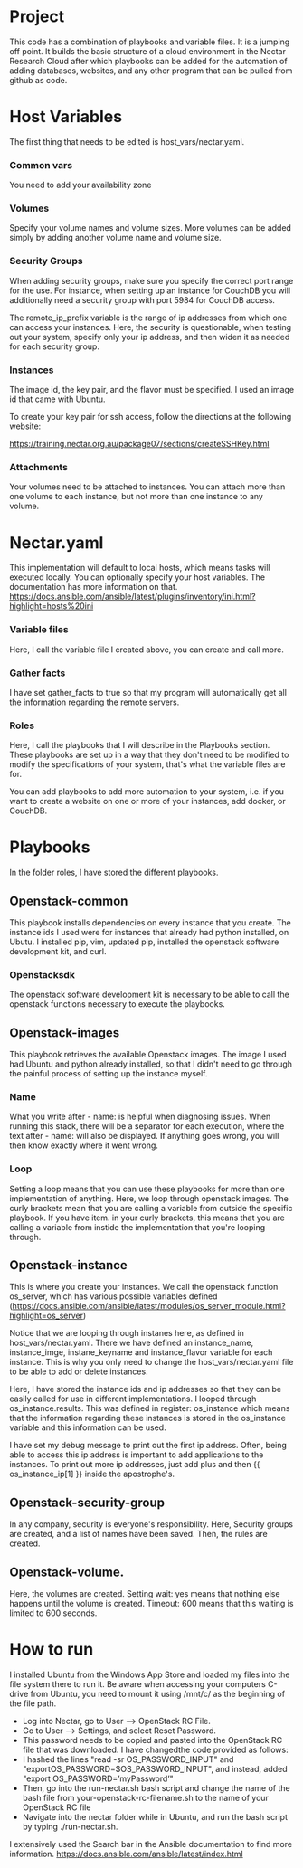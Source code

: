 # Project
This code has a combination of playbooks and variable files. It is a jumping off point. It builds the basic structure of a cloud environment in the Nectar Research Cloud after which playbooks can be added for the automation of adding databases, websites, and any other program that can be pulled from github as code.

# Host Variables

The first thing that needs to be edited is host_vars/nectar.yaml.

### Common vars
You need to add your availability zone

### Volumes

Specify your volume names and volume sizes. More volumes can be added simply by adding another volume name and volume size. 

### Security Groups

When adding security groups, make sure you specify the correct port range for the use. For instance, when setting up an instance for CouchDB you will additionally need a security group with port 5984 for CouchDB access.

The remote_ip_prefix variable is the range of ip addresses from which one can access your instances. Here, the security is questionable, when testing out your system, specify only your ip address, and then widen it as needed for each security group.

### Instances

The image id, the key pair, and the flavor must be specified. I used an image id that came with Ubuntu.

To create your key pair for ssh access, follow the directions at the following website:

https://training.nectar.org.au/package07/sections/createSSHKey.html


### Attachments

Your volumes need to be attached to instances. You can attach more than one volume to each instance, but not more than one instance to any volume.

# Nectar.yaml

This implementation will default to local hosts, which means tasks will executed locally. You can optionally specify your host variables. The documentation has more information on that. https://docs.ansible.com/ansible/latest/plugins/inventory/ini.html?highlight=hosts%20ini

### Variable files

Here, I call the variable file I created above, you can create and call more.

### Gather facts

I have set gather_facts to true so that my program will automatically get all the information regarding the remote servers.

### Roles

Here, I call the playbooks that I will describe in the Playbooks section. These playbooks are set up in a way that they don't need to be modified to modify the specifications of your system, that's what the variable files are for.

You can add playbooks to add more automation to your system, i.e. if you want to create a website on one or more of your instances, add docker, or CouchDB.

# Playbooks

In the folder roles, I have stored the different playbooks. 

## Openstack-common

This playbook installs dependencies on every instance that you create. The instance ids I used were for instances that already had python installed, on Ubutu. I installed pip, vim, updated pip, installed the openstack software development kit, and curl.

### Openstacksdk

The openstack software development kit is necessary to be able to call the openstack functions necessary to execute the playbooks.

## Openstack-images

This playbook retrieves the available Openstack images. The image I used had Ubuntu and python already installed, so that I didn't need to go through the painful process of setting up the instance myself.

### Name

What you write after - name: is helpful when diagnosing issues. When running this stack, there will be a separator for each execution, where the text after - name: will also be displayed. If anything goes wrong, you will then know exactly where it went wrong.

### Loop

Setting a loop means that you can use these playbooks for more than one implementation of anything. Here, we loop through openstack images. The curly brackets mean that you are calling a variable from outside the specific playbook. If you have item. in your curly brackets, this means that you are calling a variable from instide the implementation that you're looping through.

## Openstack-instance

This is where you create your instances. We call the openstack function os_server, which has various possible variables defined (https://docs.ansible.com/ansible/latest/modules/os_server_module.html?highlight=os_server)

Notice that we are looping through instanes here, as defined in host_vars/nectar.yaml. There we have defined an instance_name, instance_imge, instane_keyname and instance_flavor variable for each instance. This is why you only need to change the host_vars/nectar.yaml file to be able to add or delete instances.

Here, I have stored the instance ids and ip addresses so that they can be easily called for use in different implementations. I looped through os_instance.results. This was defined in register: os_instance which means that the information regarding these instances is stored in the os_instance variable and this information can be used. 

I have set my debug message to print out the first ip address. Often, being able to access this ip address is important to add applications to the instances. To print out more ip addresses, just add plus and then {{ os_instance_ip[1] }} inside the apostrophe's.

## Openstack-security-group

In any company, security is everyone's responsibility. Here, Security groups are created, and a list of names have been saved. Then, the rules are created.

## Openstack-volume.

Here, the volumes are created. Setting wait: yes means that nothing else happens until the volume is created. Timeout: 600 means that this waiting is limited to 600 seconds.


# How to run

I installed Ubuntu from the Windows App Store and loaded my files into the file system there to run it. Be aware when accessing your computers C-drive from Ubuntu, you need to mount it using /mnt/c/ as the beginning of the file path.

* Log into Nectar, go to User –> OpenStack RC File.
* Go to User –> Settings, and select Reset Password.
* This password needs to be copied and pasted into the OpenStack RC file that was downloaded. I have changedthe code provided as follows:
* I hashed the lines "read -sr OS_PASSWORD_INPUT" and "exportOS_PASSWORD=$OS_PASSWORD_INPUT", and instead, added "export OS_PASSWORD=’myPassword’"
* Then, go into the run-nectar.sh bash script and change the name of the bash file from your-openstack-rc-filename.sh to the name of your OpenStack RC file
* Navigate into the nectar folder while in Ubuntu, and run the bash script by typing ./run-nectar.sh.

I extensively used the Search bar in the Ansible documentation to find more information.
https://docs.ansible.com/ansible/latest/index.html
